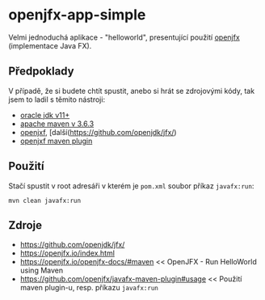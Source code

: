 # openjfx-app-simple
Velmi jednoduchá aplikace - "helloworld", presentující použití [openjfx](https://github.com/openjdk/jfx/) (implementace Java FX).

## Předpoklady
V případě, že si budete chtít spustit, anebo si hrát se zdrojovými kódy, tak jsem to ladil s těmito nástroji:
* [oracle jdk v11+](https://www.oracle.com/java/technologies/javase-downloads.html)
* [apache maven v 3.6.3](https://archive.apache.org/dist/maven/maven-3/3.6.3/binaries/)
* [openjxf](https://openjfx.io/index.html), [další(https://github.com/openjdk/jfx/)
* [openjxf maven plugin](https://github.com/openjfx/javafx-maven-plugin)

## Použití
Stačí spustit v root adresáři v kterém je ```pom.xml``` soubor příkaz ```javafx:run```:
```
mvn clean javafx:run
```

## Zdroje
* https://github.com/openjdk/jfx/
* https://openjfx.io/index.html
* https://openjfx.io/openjfx-docs/#maven << OpenJFX - Run HelloWorld using Maven
* https://github.com/openjfx/javafx-maven-plugin#usage << Použití maven plugin-u, resp. příkazu ```javafx:run```
